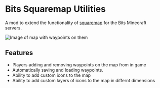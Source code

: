 
# Bits Squaremap Utilities

A mod to extend the functionality of [squaremap](https://github.com/jpenilla/squaremap) for the Bits Minecraft servers.

![Image of map with waypoints on them](https://i.imgur.com/v2E8PHR.png)


## Features

- Players adding and removing waypoints on the map from in game
- Automatically saving and loading waypoints.
- Ability to add custom icons to the map
- Ability to add custom layers of icons to the map in differnt dimensions


